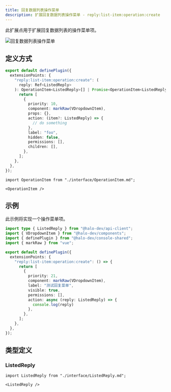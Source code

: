 ```yaml
---
title: 回复数据列表操作菜单
description: 扩展回复数据列表操作菜单 - reply:list-item:operation:create
---
```


此扩展点用于扩展回复数据列表的操作菜单项。

![回复数据列表操作菜单](/img/developer-guide/plugin/api-reference/ui/extension-points/reply-list-item-operation-create.png)

## 定义方式

```ts
export default definePlugin({
  extensionPoints: {
    "reply:list-item:operation:create": (
      reply: Ref<ListedReply>
    ): OperationItem<ListedReply>[] | Promise<OperationItem<ListedReply>[]> => {
      return [
        {
          priority: 10,
          component: markRaw(VDropdownItem),
          props: {},
          action: (item?: ListedReply) => {
            // do something
          },
          label: "foo",
          hidden: false,
          permissions: [],
          children: [],
        },
      ];
    },
  },
});
```

```mdx-code-block
import OperationItem from "./interface/OperationItem.md";

<OperationItem />
```

## 示例

此示例将实现一个操作菜单项。

```ts
import type { ListedReply } from "@halo-dev/api-client";
import { VDropdownItem } from "@halo-dev/components";
import { definePlugin } from "@halo-dev/console-shared";
import { markRaw } from "vue";

export default definePlugin({
  extensionPoints: {
    "reply:list-item:operation:create": () => {
      return [
        {
          priority: 21,
          component: markRaw(VDropdownItem),
          label: "测试回复菜单",
          visible: true,
          permissions: [],
          action: async (reply: ListedReply) => {
            console.log(reply)
          },
        },
      ];
    },
  },
});
```

## 类型定义

### ListedReply

```mdx-code-block
import ListedReply from "./interface/ListedReply.md";

<ListedReply />
```
